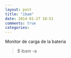 ```yaml
---
layout: post
title: "ibam"
date: 2014-01-27 18:51
comments: true
categories: 
---
```

Monitor de carga de la bateria

>$ ibam -a 

